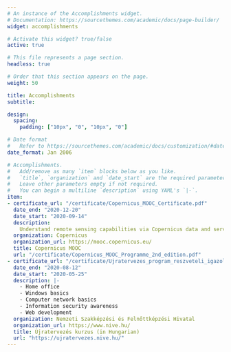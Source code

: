 ```yaml
---
# An instance of the Accomplishments widget.
# Documentation: https://sourcethemes.com/academic/docs/page-builder/
widget: accomplishments

# Activate this widget? true/false
active: true

# This file represents a page section.
headless: true

# Order that this section appears on the page.
weight: 50

title: Accomplishments
subtitle:

design:
  spacing:
    padding: ["10px", "0", "10px", "0"]

# Date format
#   Refer to https://sourcethemes.com/academic/docs/customization/#date-format
date_format: Jan 2006

# Accomplishments.
#   Add/remove as many `item` blocks below as you like.
#   `title`, `organization` and `date_start` are the required parameters.
#   Leave other parameters empty if not required.
#   You can begin a multiline `description` using YAML's `|-`.
item:
- certificate_url: "/certificate/Copernicus_MOOC_Certificate.pdf"
  date_end: "2020-12-20"
  date_start: "2020-09-14"
  description: 
    Understand remote sensing capabilities via Copernicus data and services and success stories. Also gaining skills in product development.
  organization: Copernicus
  organization_url: https://mooc.copernicus.eu/
  title: Copernicus MOOC
  url: "/certificate/Copernicus_MOOC_Programme_2nd_edition.pdf"
- certificate_url: "/certificate/Ujratervezes_program_reszveteli_igazolas_200817.pdf"
  date_end: "2020-08-12"
  date_start: "2020-05-25"
  description: |-
    - Home office
    - Windows basics
    - Computer network basics
    - Information security awareness
    - Web development
  organization: Nemzeti Szakképzési és Felnőttképzési Hivatal
  organization_url: https://www.nive.hu/
  title: Újratervezés kurzus (in Hungarian)
  url: "https://ujratervezes.nive.hu/"
---
```

